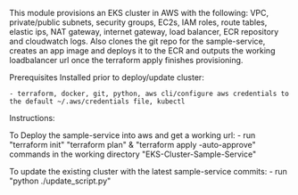 This module provisions an EKS cluster in AWS with the following: VPC, private/public subnets, security groups, EC2s, IAM roles, route tables, elastic ips, NAT gateway, internet gateway, load balancer, ECR repository and cloudwatch logs. Also clones the git repo for the sample-service, creates an app image and deploys it to the ECR and outputs the working loadbalancer url once the terraform apply finishes provisioning.



Prerequisites Installed prior to deploy/update cluster:

    - terraform, docker, git, python, aws cli/configure aws credentials to the default ~/.aws/credentials file, kubectl



Instructions:

To Deploy the sample-service into aws and get a working url:
    - run "terraform init" "terraform plan" & "terraform apply -auto-approve" commands in the working directory "EKS-Cluster-Sample-Service" 

To update the existing cluster with the latest sample-service commits:
    - run "python ./update_script.py"


